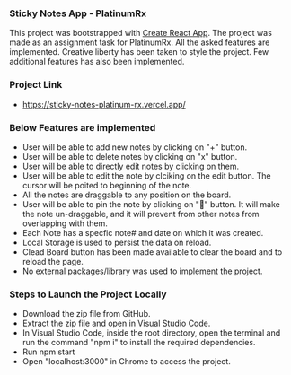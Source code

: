 ### Sticky Notes App - PlatinumRx

This project was bootstrapped with [Create React App](https://github.com/facebook/create-react-app).
The project was made as an assignment task for PlatinumRx.
All the asked features are implemented. Creative liberty has been taken to style the project. Few additional features has also been implemented.

### Project Link

- https://sticky-notes-platinum-rx.vercel.app/

### Below Features are implemented

- User will be able to add new notes by clicking on "+" button.
- User will be able to delete notes by clicking on "x" button.
- User will be able to directly edit notes by clicking on them.
- User will be able to edit the note by clciking on the edit button. The cursor will be poited to beginning of the note.
- All the notes are draggable to any position on the board.
- User will be able to pin the note by clicking on "📌" button. It will make the note un-draggable, and it will prevent from other notes from overlapping with them.
- Each Note has a specfic note# and date on which it was created.
- Local Storage is used to persist the data on reload.
- Clead Board button has been made available to clear the board and to reload the page.
- No external packages/library was used to implement the project.

### Steps to Launch the Project Locally

- Download the zip file from GitHub.
- Extract the zip file and open in Visual Studio Code.
- In Visual Studio Code, inside the root directory, open the terminal and run the command "npm i" to install the required dependencies.
- Run npm start
- Open "localhost:3000" in Chrome to access the project.
